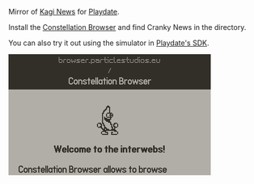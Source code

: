 Mirror of [Kagi News](https://kite.kagi.com) for [Playdate](https://play.date).

Install the [Constellation Browser](https://browser.particlestudios.eu/) and find Cranky News in the directory. 

You can also try it out using the simulator in [Playdate's SDK](https://play.date/dev/). 

![Demo](./demo.gif) 
